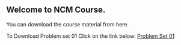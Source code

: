 ## Welcome to NCM Course.

You can download the course material from here.


To Download Problem set 01 Click on the link below:
[Problem Set 01](https://drive.google.com/file/d/126HplTz4RlpNfeaD9Uf0I6VmcPAI-FyU/view?usp=sharing)
